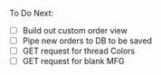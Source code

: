 
To Do Next:

- [ ] Build out custom order view
- [ ] Pipe new orders to DB to be saved
- [ ] GET request for thread Colors
- [ ] GET request for blank MFG
